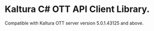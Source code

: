 # Kaltura C# OTT API Client Library.
Compatible with Kaltura OTT server version 5.0.1.43125 and above.
